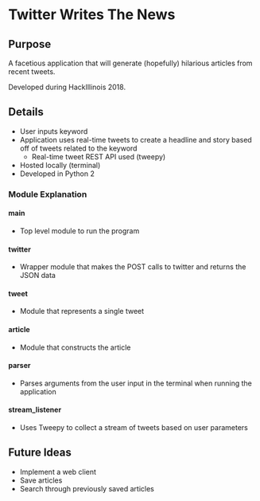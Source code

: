# Twitter Writes The News

## Purpose
A facetious application that will generate (hopefully) hilarious articles from recent tweets.

Developed during HackIllinois 2018.

## Details
* User inputs keyword
* Application uses real-time tweets to create a headline and story based off of tweets related to the keyword
	* Real-time tweet REST API used (tweepy)
* Hosted locally (terminal)
* Developed in Python 2

### Module Explanation
#### main
* Top level module to run the program

#### twitter
* Wrapper module that makes the POST calls to twitter and returns the JSON data

#### tweet
* Module that represents a single tweet

#### article
* Module that constructs the article

#### parser
* Parses arguments from the user input in the terminal when running the application

#### stream_listener
* Uses Tweepy to collect a stream of tweets based on user parameters

## Future Ideas
* Implement a web client
* Save articles
* Search through previously saved articles 
